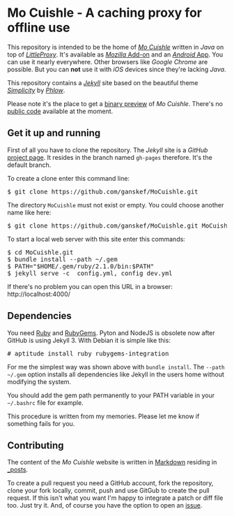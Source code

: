 # Mo Cuishle - A caching proxy for offline use

This repository is intended to be the home of 
[*Mo Cuishle*](https://ganskef.github.io/MoCuishle/) written in *Java* on top of 
[*LittleProxy*](https://adamfisk/LittleProxy). It's available as 
[*Mozilla* Add-on](http://ganskef.github.io/MoCuishle/mozilla-install/) 
and an 
[*Android* App](https://ganskef.github.io/MoCuishle/android-install/). You can 
use it nearly everywhere. Other browsers like *Google Chrome* are possible. But 
you can **not** use it with *iOS* devices since they're lacking *Java*. 

This repository contains a [*Jekyll*](https://github.com/jekyll/jekyll) site 
based on the beautiful theme [*Simplicity*](http://phlow.github.io/simplicity/) 
by [*Phlow*](http://phlow.de/).

Please note it's the place to get a 
[binary preview](https://ganskef.github.io/MoCuishle/mocuishle/) of *Mo Cuishle*.
There's no [public code](https://ganskef.github.io/MoCuishle/license/) available 
at the moment. 

## Get it up and running

First of all you have to clone the repository. The *Jekyll* site is a *GitHub* 
[project page](http://jekyllrb.com/docs/github-pages/#project-pages). It resides 
in the branch named `gh-pages` therefore. It's the default branch. 

To create a clone enter this command line:
<pre>
$ git clone https://github.com/ganskef/MoCuishle.git
</pre>

The directory `MoCuishle` must not exist or empty. You could choose another name 
like here:
<pre>
$ git clone https://github.com/ganskef/MoCuishle.git MoCuishle.git
</pre>

To start a local web server with this site enter this commands:
<pre>
$ cd MoCuishle.git
$ bundle install --path ~/.gem
$ PATH="$HOME/.gem/ruby/2.1.0/bin:$PATH"
$ jekyll serve -c _config.yml,_config_dev.yml
</pre>

If there's no problem you can open this URL in a browser: http://localhost:4000/

## Dependencies

You need [Ruby](http://www.ruby-lang.org/en/downloads/) and 
[RubyGems](https://rubygems.org/pages/download). Pyton and NodeJS is obsolete 
now after GitHub is using Jekyll 3. With Debian it is simple like this:
<pre>
# aptitude install ruby rubygems-integration
</pre>

For me the simplest way was shown above with `bundle install`. 
The `--path ~/.gem` option installs all dependencies like Jekyll in the users 
home without modifying the system. 

You should add the gem path permanently to your PATH variable in your 
`~/.bashrc` file for example.

This procedure is written from my memories. Please let me know if something 
fails for you. 

## Contributing

The content of the *Mo Cuishle* website is written in 
[Markdown](https://github.com/adam-p/markdown-here/wiki/Markdown-Cheatsheet) 
residing in [_posts](https://github.com/ganskef/MoCuishle/tree/gh-pages/_posts).

To create a pull request you need a GitHub account, fork the repository, clone 
your fork locally, commit, push and use GitGub to create the pull request. If 
this isn't what you want I'm happy to integrate a patch or diff file too. Just 
try it. And, of course you have the option to open an 
[issue](https://github.com/ganskef/MoCuishle/issues).
